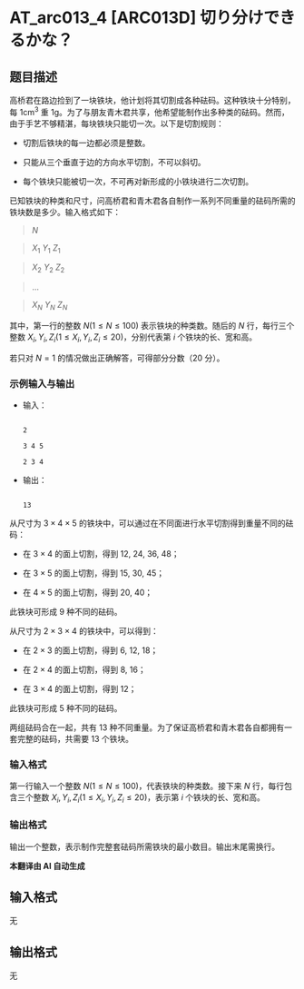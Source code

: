 # AT_arc013_4 [ARC013D] 切り分けできるかな？

## 题目描述

高桥君在路边捡到了一块铁块，他计划将其切割成各种砝码。这种铁块十分特别，每 $1 \text{cm}^3$ 重 $1\text{g}$。为了与朋友青木君共享，他希望能制作出多种类的砝码。然而，由于手艺不够精湛，每块铁块只能切一次。以下是切割规则：

- 切割后铁块的每一边都必须是整数。
- 只能从三个垂直于边的方向水平切割，不可以斜切。
- 每个铁块只能被切一次，不可再对新形成的小铁块进行二次切割。

已知铁块的种类和尺寸，问高桥君和青木君各自制作一系列不同重量的砝码所需的铁块数是多少。输入格式如下：

> $N$  
> $X_1$ $Y_1$ $Z_1$  
> $X_2$ $Y_2$ $Z_2$  
> ...  
> $X_N$ $Y_N$ $Z_N$

其中，第一行的整数 $N (1 \leq N \leq 100)$ 表示铁块的种类数。随后的 $N$ 行，每行三个整数 $X_i, Y_i, Z_i (1 \leq X_i, Y_i, Z_i \leq 20)$，分别代表第 $i$ 个铁块的长、宽和高。

若只对 $N = 1$ 的情况做出正确解答，可得部分分数（20 分）。

### 示例输入与输出

- 输入：
  ```
  2
  3 4 5
  2 3 4
  ```

- 输出：
  ```
  13
  ```

从尺寸为 $3 \times 4 \times 5$ 的铁块中，可以通过在不同面进行水平切割得到重量不同的砝码：
- 在 $3 \times 4$ 的面上切割，得到 12, 24, 36, 48；
- 在 $3 \times 5$ 的面上切割，得到 15, 30, 45；
- 在 $4 \times 5$ 的面上切割，得到 20, 40；

此铁块可形成 9 种不同的砝码。

从尺寸为 $2 \times 3 \times 4$ 的铁块中，可以得到：
- 在 $2 \times 3$ 的面上切割，得到 6, 12, 18；
- 在 $2 \times 4$ 的面上切割，得到 8, 16；
- 在 $3 \times 4$ 的面上切割，得到 12；

此铁块可形成 5 种不同的砝码。

两组砝码合在一起，共有 13 种不同重量。为了保证高桥君和青木君各自都拥有一套完整的砝码，共需要 13 个铁块。

### 输入格式

第一行输入一个整数 $N (1 \leq N \leq 100)$，代表铁块的种类数。接下来 $N$ 行，每行包含三个整数 $X_i, Y_i, Z_i (1 \leq X_i, Y_i, Z_i \leq 20)$，表示第 $i$ 个铁块的长、宽和高。

### 输出格式

输出一个整数，表示制作完整套砝码所需铁块的最小数目。输出末尾需换行。

 **本翻译由 AI 自动生成**

## 输入格式

无

## 输出格式

无